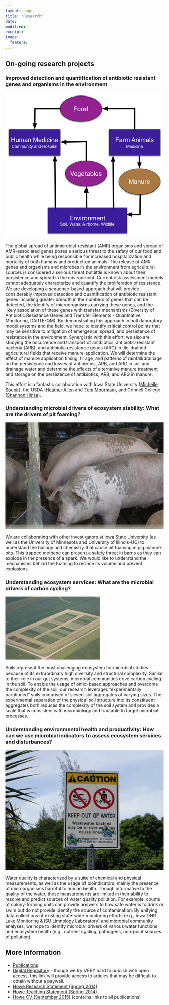```yaml
---
layout: page
title: "Research"
date:
modified:
excerpt:
image:
  feature:
---
```

## On-going research projects ##

### Improved detection and quantification of antibiotic resistant genes and organisms in the environment

![darte](https://raw.githubusercontent.com/germs-lab/germs-lab.github.com/master/images/darte.jpg)

The global spread of antimicrobial-resistant (AMR) organisms and spread of AMR-associated genes poses a serious threat to the safety of our food and public health while being responsible for increased hospitalization and mortality of both humans and production animals.  The release of AMR genes and organisms and microbes in the environment from agricultural sources is considered a serious threat but little is known about their persistence and spread in the environment.  Current risk assessment models cannot adequately characterize and quantify the proliferation of resistance.  We are developing a sequence-based approach that will provide considerably improved detection and quantification of antibiotic resistant genes including greater breadth in the numbers of genes that can be detected, the identify of microorganisms carrying these genes, and the likely association of these genes with transfer mechanisms (Diversity of Antibiotic Resistance Genes and Transfer Elements - Quantitative Monitoring, DARTE-QM).  By demonstrating this approach in both laboratory model systems and the field, we hope to identify critical control points that may be sensitive to mitigation of emergence, spread, and persistence of resistance in the environment.   Synergistic with this effort, we also are studying the occurrence and transport of antibiotics, antibiotic-resistant bacteria (ARB), and antibiotic resistance genes (ARG) in tile-drained agricultural fields that receive manure application.  We will determine the effect of manure application timing, tillage, and patterns of rainfall/drainage on the persistence and losses of antibiotics, ARB, and ARG in soil and drainage water and determine the effects of alternative manure treatment and storage on the persistence of antibiotics, ARB, and ARG in manure.

This effort is a fantastic collaboration with Iowa State University ([Michelle Soupir](http://www.public.iastate.edu/~msoupir/)), the USDA ([Heather Allen](http://www.ars.usda.gov/pandp/people/people.htm?personid=44876) and [Tom Moorman](http://www.ars.usda.gov/pandp/people/people.htm?personid=3940)), and Grinnell College ([Shannon Hinsa](https://www.grinnell.edu/users/hinsa)).


### Understanding microbial drivers of ecosystem stability:  What are the drivers of pit foaming? ###

![piggies](https://raw.githubusercontent.com/germs-lab/germs-lab.github.com/master/images/pig_npr.JPG)

We are collaborating with other investigators at Iowa State University (as well as the University of Minnesota and University of Illinois-UC) to understand the biology and chemistry that cause pit foaming in pig manure pits.  This trapped methane can present a safety threat in barns as they can explode in the presence of a spark.  We would like to understand the mechanisms behind the foaming to reduce its volume and prevent explosions.  

### Understanding ecosystem services:  What are the microbial drivers of carbon cycling? ###

![COBS site](https://raw.githubusercontent.com/germs-lab/germs-lab.github.com/master/images/cobs.jpg)

Soils represent the most challenging ecosystem for microbial studies because of its extraordinary high diversity and structural complexity.  Similar to their role in our gut systems, microbial communities drive carbon cycling in the soil. To enable the usage of omic-based approaches and overcome the complexity of the soil, our research leverages “experimentally partitioned” soils comprised of sieved soil aggregates of varying sizes. The experimental separation of the physical soil structure into its constituent aggregates both reduces the complexity of the soil system and provides a scale that is consistent with microbiology and tractable to target microbial processes.


### Understanding environmental health and productivity:  How can we use microbial indicators to assess ecosystem services and disturbances? ###

![safewater](https://raw.githubusercontent.com/germs-lab/germs-lab.github.com/master/images/Kauai_Sign_Small.jpg)

Water quality is characterized by a suite of chemical and physical measurements, as well as the usage of bioindicators, mainly the presence of microorganisms harmful to human health.  Though informative to the quality of the water, these measurements are limited in their ability to resolve and predict sources of water quality pollution.  For example, counts of colony-forming units can provide answers to how safe water is to drink or swim but do not provide identify the source of contamination. By unifying data collections of existing state-wide monitoring efforts (e.g., Iowa DNR Lake Monitoring & ISU Limnology Laboratory) and microbial community analyses, we hope to identify microbial drivers of various water functions and ecosystem health (e.g., nutrient cycling, pathogens, non-point sources of pollution).


## More Information ##
* [Publications](https://scholar.google.com/citations?user=ixR8YE8AAAAJ&hl=en)
* [Digital Repository](http://works.bepress.com/adina/) - though we try VERY hard to publish with open access, this link will provide access to articles that may be difficult to obtain without a paywall.
* [Howe Research Statement (Spring 2014)](./research.pdf)
* [Howe Teaching Statement (Spring 2014)](./teaching.pdf)
* [Howe CV (September 2015)](./cv.pdf) (contains links to all publications)
